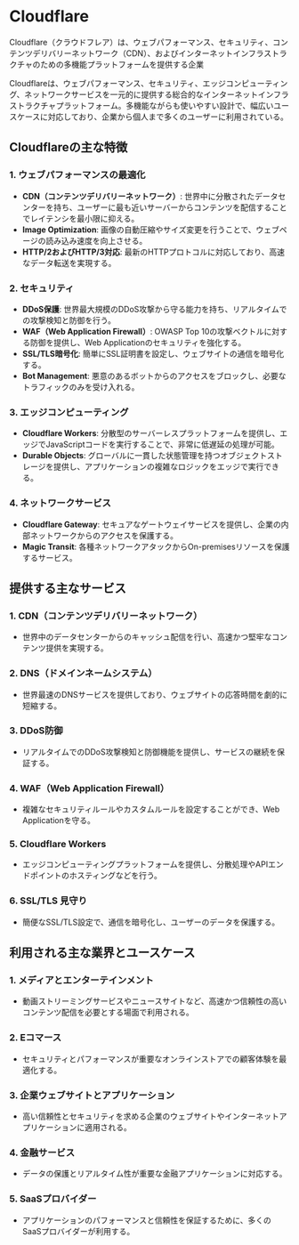 # Cloudflare

Cloudflare（クラウドフレア）は、ウェブパフォーマンス、セキュリティ、コンテンツデリバリーネットワーク（CDN）、およびインターネットインフラストラクチャのための多機能プラットフォームを提供する企業

Cloudflareは、ウェブパフォーマンス、セキュリティ、エッジコンピューティング、ネットワークサービスを一元的に提供する総合的なインターネットインフラストラクチャプラットフォーム。多機能ながらも使いやすい設計で、幅広いユースケースに対応しており、企業から個人まで多くのユーザーに利用されている。

## Cloudflareの主な特徴

### 1. **ウェブパフォーマンスの最適化**

- **CDN（コンテンツデリバリーネットワーク）**: 世界中に分散されたデータセンターを持ち、ユーザーに最も近いサーバーからコンテンツを配信することでレイテンシを最小限に抑える。
- **Image Optimization**: 画像の自動圧縮やサイズ変更を行うことで、ウェブページの読み込み速度を向上させる。
- **HTTP/2およびHTTP/3対応**: 最新のHTTPプロトコルに対応しており、高速なデータ転送を実現する。

### 2. **セキュリティ**

- **DDoS保護**: 世界最大規模のDDoS攻撃から守る能力を持ち、リアルタイムでの攻撃検知と防御を行う。
- **WAF（Web Application Firewall）**: OWASP Top 10の攻撃ベクトルに対する防御を提供し、Web Applicationのセキュリティを強化する。
- **SSL/TLS暗号化**: 簡単にSSL証明書を設定し、ウェブサイトの通信を暗号化する。
- **Bot Management**: 悪意のあるボットからのアクセスをブロックし、必要なトラフィックのみを受け入れる。

### 3. **エッジコンピューティング**

- **Cloudflare Workers**: 分散型のサーバーレスプラットフォームを提供し、エッジでJavaScriptコードを実行することで、非常に低遅延の処理が可能。
- **Durable Objects**: グローバルに一貫した状態管理を持つオブジェクトストレージを提供し、アプリケーションの複雑なロジックをエッジで実行できる。

### 4. **ネットワークサービス**

- **Cloudflare Gateway**: セキュアなゲートウェイサービスを提供し、企業の内部ネットワークからのアクセスを保護する。
- **Magic Transit**: 各種ネットワークアタックからOn-premisesリソースを保護するサービス。

## 提供する主なサービス

### 1. **CDN（コンテンツデリバリーネットワーク）**

- 世界中のデータセンターからのキャッシュ配信を行い、高速かつ堅牢なコンテンツ提供を実現する。

### 2. **DNS（ドメインネームシステム）**

- 世界最速のDNSサービスを提供しており、ウェブサイトの応答時間を劇的に短縮する。

### 3. **DDoS防御**

- リアルタイムでのDDoS攻撃検知と防御機能を提供し、サービスの継続を保証する。

### 4. **WAF（Web Application Firewall）**

- 複雑なセキュリティルールやカスタムルールを設定することができ、Web Applicationを守る。

### 5. **Cloudflare Workers**

- エッジコンピューティングプラットフォームを提供し、分散処理やAPIエンドポイントのホスティングなどを行う。

### 6. **SSL/TLS 見守り**

- 簡便なSSL/TLS設定で、通信を暗号化し、ユーザーのデータを保護する。

## 利用される主な業界とユースケース

### 1. **メディアとエンターテインメント**

- 動画ストリーミングサービスやニュースサイトなど、高速かつ信頼性の高いコンテンツ配信を必要とする場面で利用される。

### 2. **Eコマース**

- セキュリティとパフォーマンスが重要なオンラインストアでの顧客体験を最適化する。

### 3. **企業ウェブサイトとアプリケーション**

- 高い信頼性とセキュリティを求める企業のウェブサイトやインターネットアプリケーションに適用される。

### 4. **金融サービス**

- データの保護とリアルタイム性が重要な金融アプリケーションに対応する。

### 5. **SaaSプロバイダー**

- アプリケーションのパフォーマンスと信頼性を保証するために、多くのSaaSプロバイダーが利用する。
